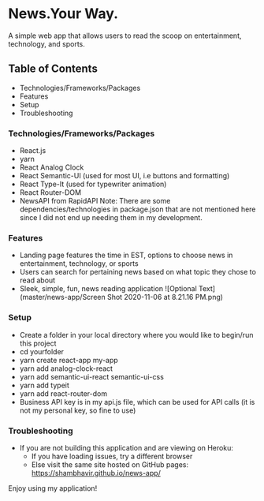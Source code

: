 # News.Your Way. 
A simple web app that allows users to read the scoop on entertainment, technology, and sports. 

## Table of Contents
* Technologies/Frameworks/Packages
* Features 
* Setup
* Troubleshooting

### Technologies/Frameworks/Packages
* React.js
* yarn
* React Analog Clock
* React Semantic-UI (used for most UI, i.e buttons and formatting)
* React Type-It (used for typewriter animation)
* React Router-DOM
* NewsAPI from RapidAPI 
Note: There are some dependencies/technologies in package.json that are not mentioned here since I did not end up needing them in my development. 

### Features
* Landing page features the time in EST, options to choose news in entertainment, technology, or sports
* Users can search for pertaining news based on what topic they chose to read about
* Sleek, simple, fun, news reading application
![Optional Text](master/news-app/Screen Shot 2020-11-06 at 8.21.16 PM.png)
### Setup
* Create a folder in your local directory where you would like to begin/run this project
* cd yourfolder
* yarn create react-app my-app
* yarn add analog-clock-react
* yarn add semantic-ui-react semantic-ui-css
* yarn add typeit
* yarn add react-router-dom
* Business API key is in my api.js file, which can be used for API calls (it is not my personal key, so fine to use)

### Troubleshooting
* If you are not building this application and are viewing on Heroku:
    * If you have loading issues, try a different browser
    * Else visit the same site hosted on GitHub pages: https://shambhavir.github.io/news-app/

Enjoy using my application! 






<!-- # Getting Started with Create React App

This project was bootstrapped with [Create React App](https://github.com/facebook/create-react-app).

## Available Scripts

In the project directory, you can run:

### `npm start`

Runs the app in the development mode.\
Open [http://localhost:3000](http://localhost:3000) to view it in the browser.

The page will reload if you make edits.\
You will also see any lint errors in the console.

### `npm test`

Launches the test runner in the interactive watch mode.\
See the section about [running tests](https://facebook.github.io/create-react-app/docs/running-tests) for more information.

### `npm run build`

Builds the app for production to the `build` folder.\
It correctly bundles React in production mode and optimizes the build for the best performance.

The build is minified and the filenames include the hashes.\
Your app is ready to be deployed!

See the section about [deployment](https://facebook.github.io/create-react-app/docs/deployment) for more information.

### `npm run eject`

**Note: this is a one-way operation. Once you `eject`, you can’t go back!**

If you aren’t satisfied with the build tool and configuration choices, you can `eject` at any time. This command will remove the single build dependency from your project.

Instead, it will copy all the configuration files and the transitive dependencies (webpack, Babel, ESLint, etc) right into your project so you have full control over them. All of the commands except `eject` will still work, but they will point to the copied scripts so you can tweak them. At this point you’re on your own.

You don’t have to ever use `eject`. The curated feature set is suitable for small and middle deployments, and you shouldn’t feel obligated to use this feature. However we understand that this tool wouldn’t be useful if you couldn’t customize it when you are ready for it.

## Learn More

You can learn more in the [Create React App documentation](https://facebook.github.io/create-react-app/docs/getting-started).

To learn React, check out the [React documentation](https://reactjs.org/).

### Code Splitting

This section has moved here: [https://facebook.github.io/create-react-app/docs/code-splitting](https://facebook.github.io/create-react-app/docs/code-splitting)

### Analyzing the Bundle Size

This section has moved here: [https://facebook.github.io/create-react-app/docs/analyzing-the-bundle-size](https://facebook.github.io/create-react-app/docs/analyzing-the-bundle-size)

### Making a Progressive Web App

This section has moved here: [https://facebook.github.io/create-react-app/docs/making-a-progressive-web-app](https://facebook.github.io/create-react-app/docs/making-a-progressive-web-app)

### Advanced Configuration

This section has moved here: [https://facebook.github.io/create-react-app/docs/advanced-configuration](https://facebook.github.io/create-react-app/docs/advanced-configuration)

### Deployment

This section has moved here: [https://facebook.github.io/create-react-app/docs/deployment](https://facebook.github.io/create-react-app/docs/deployment)

### `npm run build` fails to minify

This section has moved here: [https://facebook.github.io/create-react-app/docs/troubleshooting#npm-run-build-fails-to-minify](https://facebook.github.io/create-react-app/docs/troubleshooting#npm-run-build-fails-to-minify) -->
